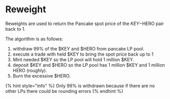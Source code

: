 # Reweight

Reweights are used to return the Pancake spot price of the $KEY-$HERO pair back to 1. 

The algorithm is as follows: 

1. withdraw 99% of the $KEY and $HERO from pancake LP pool. 
2. execute a trade with held $KEY to bring the spot price back up to 1 
3. Mint needed $KEY so the LP pool will hold 1 million $KEY. 
4. deposit $KEY and $HERO so the LP pool has 1 million $KEY and 1 million HERO \(roughly\).
5. Burn the excessive $HERO.

{% hint style="info" %}
Only 99% is withdrawn because if there are no other LPs there could be rounding errors 
{% endhint %}




